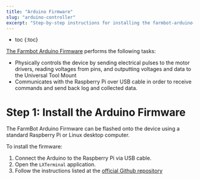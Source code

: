 ```yaml
---
title: "Arduino Firmware"
slug: "arduino-controller"
excerpt: "Step-by-step instructions for installing the farmbot-arduino-controller software onto the Arduino"
---
```


* toc
{:toc}

[The Farmbot Arduino Firmware](https://github.com/FarmBot/farmbot-arduino-controller) performs the following tasks:

 * Physically controls the device by sending electrical pulses to the motor drivers, reading voltages from pins, and outputting voltages and data to the Universal Tool Mount
 * Communicates with the Raspberry Pi over USB cable in order to receive commands and send back log and collected data.

# Step 1: Install the Arduino Firmware

The FarmBot Arduino Firmware can be flashed onto the device using a standard Raspberry Pi or Linux desktop computer.

To install the firmware:

 1. Connect the Arduino to the Raspberry Pi via USB cable.
 2. Open the `LXTerminal` application.
 3. Follow the instructions listed at the [official Github repository](https://github.com/FarmBot/farmbot-arduino-controller#command-line-flash-tool-installation)
